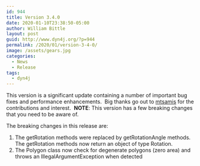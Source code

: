 ```yaml
---
id: 944
title: Version 3.4.0
date: 2020-01-10T23:38:50-05:00
author: William Bittle
layout: post
guid: http://www.dyn4j.org/?p=944
permalink: /2020/01/version-3-4-0/
image: /assets/gears.jpg
categories:
  - News
  - Release
tags:
  - dyn4j
---
```

This version is a significant update containing a number of important bug fixes and performance enhancements.  Big thanks go out to <a onclick="javascript:pageTracker._trackPageview('/outgoing/github.com/mtsamis');"  href="https://github.com/mtsamis">mtsamis</a> for the contributions and interest.  **NOTE**: This version has a few breaking changes that you need to be aware of.

<!--more-->

The breaking changes in this release are:

  1. The getRotation methods were replaced by getRotationAngle methods.  The getRotation methods now return an object of type Rotation.
  2. The Polygon class now check for degenerate polygons (zero area) and throws an IllegalArgumentException when detected